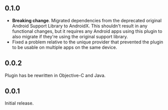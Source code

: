 ## 0.1.0

  - **Breaking change**. Migrated dependencies from the deprecated original Android Support Library to AndroidX.
 This shouldn't result in any functional changes, but it requires any Android apps using this plugin to also migrate if 
 they're using the original support library.
  - Fixed a problem relative to the unique provider that prevented the plugin to be usable on multiple apps on the same
  device.

## 0.0.2

Plugin has be rewritten in Objective-C and Java.

## 0.0.1

Initial release.

